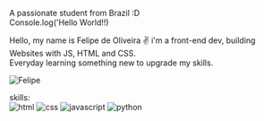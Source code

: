 A passionate student from Brazil :D
<br>
Console.log('Hello World!!) 
 

Hello, my name is Felipe de Oliveira ✌️
i'm a front-end dev, building Websites with JS, HTML and CSS.
<br>
Everyday learning something new to upgrade my skills. 
<br> 


![Felipe](https://github-readme-stats.vercel.app/api?username=Fleen66&show_icons=true&theme=radical)

skills: 
<br>
![html](https://img.shields.io/badge/HTML5-E34F26?style=for-the-badge&logo=html5&logoColor=white)
![css](https://img.shields.io/badge/CSS3-1572B6?style=for-the-badge&logo=css3&logoColor=white)
![javascript](https://img.shields.io/badge/JavaScript-F7DF1E?style=for-the-badge&logo=javascript&logoColor=black)
![python](https://img.shields.io/badge/Python-14354C?style=for-the-badge&logo=python&logoColor=white)
